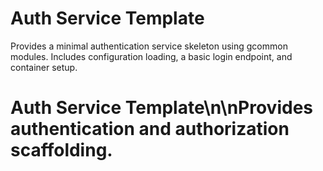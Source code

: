 <!-- file: templates/auth-service/README.md -->
<!-- version: 1.0.0 -->
<!-- guid: a3fc6e25-5b15-4d57-a613-1f003178bf9f -->

# Auth Service Template

Provides a minimal authentication service skeleton using gcommon modules.
Includes configuration loading, a basic login endpoint, and container setup.

# Auth Service Template\n\nProvides authentication and authorization scaffolding.
